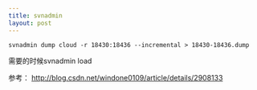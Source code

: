 ```yaml
---
title: svnadmin
layout: post
---
```


```shell
svnadmin dump cloud -r 18430:18436 --incremental > 18430-18436.dump
```

需要的时候svnadmin load

参考：
http://blog.csdn.net/windone0109/article/details/2908133
